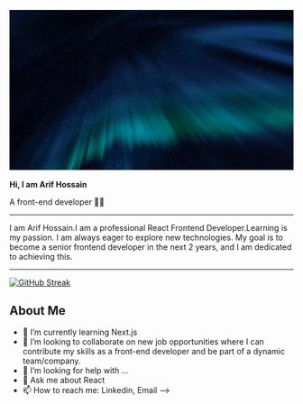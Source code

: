 
[![An old rock in the desert](https://raw.githubusercontent.com/saarif23/saarif23/main/assets/Github%20Banner.gif "Shiprock, New Mexico by Beau Rogers")](https://www.flickr.com/photos/beaurogers/31833779864/in/photolist-Qv3rFw-34mt9F-a9Cmfy-5Ha3Zi-9msKdv-o3hgjr-hWpUte-4WMsJ1-KUQ8N-deshUb-vssBD-6CQci6-8AFCiD-zsJWT-nNfsgB-dPDwZJ-bn9JGn-5HtSXY-6CUhAL-a4UTXB-ugPum-KUPSo-fBLNm-6CUmpy-4WMsc9-8a7D3T-83KJev-6CQ2bK-nNusHJ-a78rQH-nw3NvT-7aq2qf-8wwBso-3nNceh-ugSKP-4mh4kh-bbeeqH-a7biME-q3PtTf-brFpgb-cg38zw-bXMZc-nJPELD-f58Lmo-bXMYG-bz8AAi-bxNtNT-bXMYi-bXMY6-bXMYv)


<strong>Hi, I am Arif Hossain </strong>
<p>A front-end developer 👨‍💻</p>
<hr>

I am Arif Hossain.I am a professional React Frontend Developer.Learning is my passion. I am always eager to explore new technologies. My goal is to become a senior frontend developer in the next 2 years, and I am dedicated to achieving this.
<hr>

[![GitHub Streak](https://github-readme-streak-stats.herokuapp.com?user=saarif23&theme=iceberg&hide_border=true)](https://git.io/streak-stats)

## About Me 



<!-- - 🔭 I’m currently working on ... -->
- 🌱 I’m currently learning Next.js
- 👯 I’m looking to collaborate on  new job opportunities where I can contribute my skills as a front-end developer and be part of a dynamic team/company.
- 🤔 I’m looking for help with ...
- 💬 Ask me about React
- 📫 How to reach me: Linkedin, Email
-->
